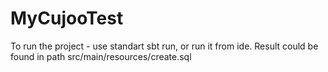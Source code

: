 # MyCujooTest

To run the project - use standart sbt run, or run it from ide.
Result could be found in path src/main/resources/create.sql
